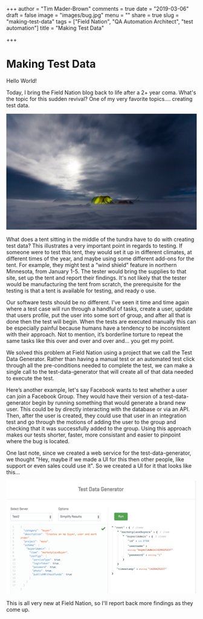 +++
author = "Tim Mader-Brown"
comments = true
date = "2019-03-06"
draft = false
image = "images/bug.jpg"
menu = ""
share = true
slug = "making-test-data"
tags = ["Field Nation", "QA Automation Architect", "test automation"]
title = "Making Test Data"

+++

# Making Test Data


Hello World!

Today, I bring the Field Nation blog back to life after a 2+ year coma. What's the topic for this sudden revival?  One of my very favorite topics…. creating test data.

![tent in the tundra](./../../static/images/ice_tent.jpg)

What does a tent sitting in the middle of the tundra have to do with creating test data? This illustrates a very important point in regards to testing.  If someone were to test this tent, they would set it up in different climates, at different times of the year, and maybe using some different add-ons for the tent. For example, they might test a “wind shield” feature in northern Minnesota, from January 1-5.  The tester would bring the supplies to that site, set up the tent and report their findings.  It's not likely that the tester would be manufacturing the tent from scratch, the prerequisite for the testing is that a tent is available for testing, and ready o use.

Our software tests should be no different.  I've seen it time and time again where a test case will run through a handful of tasks, create a user, update that users profile, put the user into some sort of group, and after all that is done then the test will begin.  When the tests are executed manually this can be especially painful because humans have a tendency to be inconsistent with their approach. Not to mention, it’s borderline torture to repeat the same tasks like this over and over and over and… you get my point.

We solved this problem at Field Nation using a project that we call the Test Data Generator.  Rather than having a manual test or an automated test click through all the pre-conditions needed to complete the test, we can make a single call to the test-data-generator that will create all of that data needed to execute the test.

Here’s another example, let's say Facebook wants to test whether a user can join a Facebook Group.  They would have their version of a test-data-generator begin by running something that would generate a brand new user. This could be by directly interacting with the database or via an API. Then, after the user is created, they could use that user in an integration test and go through the motions of adding the user to the group and checking that it was successfully added to the group. Using this approach makes our tests shorter, faster, more consistant and easier to pinpoint where the bug is located.  

One last note, since we created a web service for the test-data-generator, we thought "Hey, maybe if we made a UI for this then other people, like support or even sales could use it".  So we created a UI for it that looks like this…

![test data generator ui](./../../static/images/tdgUI.png)

This is all very new at Field Nation, so I'll report back more findings as they come up.
